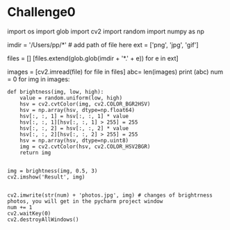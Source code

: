 # Challenge0

import os
import glob
import cv2
import random
import numpy as np

imdir = '/Users/pp/*'   # add path of file here
ext = ['png', 'jpg', 'gif']

files = []
[files.extend(glob.glob(imdir + '*.' + e)) for e in ext]

images = [cv2.imread(file) for file in files]
abc= len(images)
print (abc)
num = 0
for img in images:

    def brightness(img, low, high):
        value = random.uniform(low, high)
        hsv = cv2.cvtColor(img, cv2.COLOR_BGR2HSV)
        hsv = np.array(hsv, dtype=np.float64)
        hsv[:, :, 1] = hsv[:, :, 1] * value
        hsv[:, :, 1][hsv[:, :, 1] > 255] = 255
        hsv[:, :, 2] = hsv[:, :, 2] * value
        hsv[:, :, 2][hsv[:, :, 2] > 255] = 255
        hsv = np.array(hsv, dtype=np.uint8)
        img = cv2.cvtColor(hsv, cv2.COLOR_HSV2BGR)
        return img


    img = brightness(img, 0.5, 3)
    cv2.imshow('Result', img)


    cv2.imwrite(str(num) + 'photos.jpg', img) # changes of brightrness photos, you will get in the pycharm project window
    num += 1
    cv2.waitKey(0)
    cv2.destroyAllWindows()
